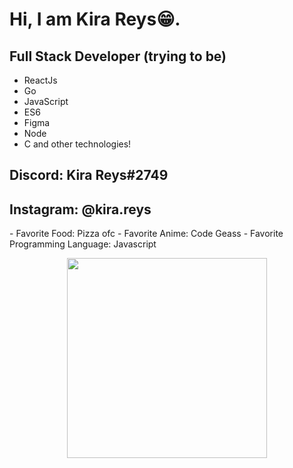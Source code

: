 # Hi, I am Kira Reys😁.
## Full Stack Developer (trying to be)
<ul>
  <li>ReactJs</li>
  <li>Go</li>
  <li>JavaScript</li>
  <li>ES6</li>
  <li>Figma</li>
  <li>Node</li>
  <li>C and other technologies!</li>
</ul>
<h2><b>Discord:</b> Kira Reys#2749</h2> 
<h2><b>Instagram:</b> @kira.reys</h2> 
- Favorite Food: Pizza ofc 
- Favorite Anime: Code Geass
- Favorite Programming Language: Javascript
<p align="center">
  <img src="https://i.stack.imgur.com/dAAK1.jpg" height=320px width=320px/>
</p>


